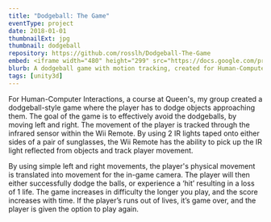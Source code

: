 ```yaml
---
title: "Dodgeball: The Game"
eventType: project
date: 2018-01-01
thumbnailExt: jpg
thumbnail: dodgeball
repository: https://github.com/rosslh/Dodgeball-The-Game
embed: <iframe width="480" height="299" src="https://docs.google.com/presentation/d/e/2PACX-1vQ5WVy2lBOIX_RNUNP2MyYjy0ly-OMkrJUdsJQSeBwpispC888dcIcHa0QitigKCiwbix3n_yvAhQOM/embed?start=false&loop=false&delayms=3000" frameborder="0" width="480" height="299" allowfullscreen="true" mozallowfullscreen="true" webkitallowfullscreen="true"></iframe>
blurb: A dodgeball game with motion tracking, created for Human-Computer Interaction, a course at Queen's.
tags: [unity3d]
---
```


For Human-Computer Interactions, a course at Queen's, my group created a dodgeball-style game where the player has to dodge objects approaching them. The goal of the game is to effectively avoid the dodgeballs, by moving left and right. The movement of the player is tracked through the infrared sensor within the Wii Remote. By using 2 IR lights taped onto either sides of a pair of sunglasses, the Wii Remote has the ability to pick up the IR light reflected from objects and track player movement.

By using simple left and right movements, the player's physical movement is translated into movement for the in-game camera. The player will then either successfully dodge the balls, or experience a ‘hit’ resulting in a loss of 1 life. The game increases in difficulty the longer you play, and the score increases with time. If the player’s runs out of lives, it’s game over, and the player is given the option to play again. 
